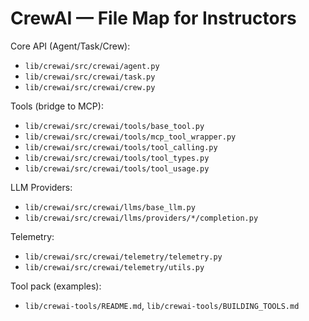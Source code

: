 
# CrewAI — File Map for Instructors

Core API (Agent/Task/Crew):
- `lib/crewai/src/crewai/agent.py`
- `lib/crewai/src/crewai/task.py`
- `lib/crewai/src/crewai/crew.py`

Tools (bridge to MCP):
- `lib/crewai/src/crewai/tools/base_tool.py`
- `lib/crewai/src/crewai/tools/mcp_tool_wrapper.py`
- `lib/crewai/src/crewai/tools/tool_calling.py`
- `lib/crewai/src/crewai/tools/tool_types.py`
- `lib/crewai/src/crewai/tools/tool_usage.py`

LLM Providers:
- `lib/crewai/src/crewai/llms/base_llm.py`
- `lib/crewai/src/crewai/llms/providers/*/completion.py`

Telemetry:
- `lib/crewai/src/crewai/telemetry/telemetry.py`
- `lib/crewai/src/crewai/telemetry/utils.py`

Tool pack (examples):
- `lib/crewai-tools/README.md`, `lib/crewai-tools/BUILDING_TOOLS.md`
